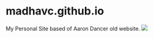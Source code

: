 # madhavc.github.io
My Personal Site based of Aaron Dancer old website.
<img src="https://ga-beacon.appspot.com/UA-62919356-2/madhavc/madhavc.github.io" />

